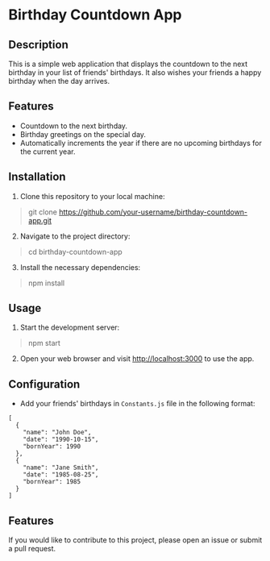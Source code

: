 # Birthday Countdown App

## Description

This is a simple web application that displays the countdown to the next birthday in your list of friends' birthdays. It also wishes your friends a happy birthday when the day arrives.

## Features

- Countdown to the next birthday.
- Birthday greetings on the special day.
- Automatically increments the year if there are no upcoming birthdays for the current year.

## Installation

1. Clone this repository to your local machine:
> git clone https://github.com/your-username/birthday-countdown-app.git
2. Navigate to the project directory:
> cd birthday-countdown-app
3. Install the necessary dependencies:
> npm install

## Usage

1. Start the development server:
> npm start
2. Open your web browser and visit [http://localhost:3000](http://localhost:3000) to use the app.

## Configuration

- Add your friends' birthdays in `Constants.js` file in the following format:

```
[
  {
    "name": "John Doe",
    "date": "1990-10-15",
    "bornYear": 1990
  },
  {
    "name": "Jane Smith",
    "date": "1985-08-25",
    "bornYear": 1985
  }
]
```

## Features
If you would like to contribute to this project, please open an issue or submit a pull request.

